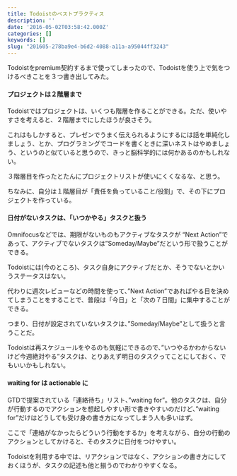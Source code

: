 ```yaml
---
title: Todoistのベストプラクティス
description: ''
date: '2016-05-02T03:58:42.000Z'
categories: []
keywords: []
slug: "201605-278ba9e4-b6d2-4088-a11a-a95044ff3243"
---
```

Todoistをpremium契約するまで使ってしまったので、Todoistを使う上で気をつけるべきことを３つ書き出してみた。

#### プロジェクトは２階層まで

Todoistではプロジェクトは、いくつも階層を作ることができる。ただ、使いやすさを考えると、２階層までにしたほうが良さそう。

これはもしかすると、プレゼンでうまく伝えられるようにするには話を単純化しましょう、とか、プログラミングでコードを書くときに深いネストはやめましょう、というのと似ていると思うので、きっと脳科学的には何かあるのかもしれない。

３階層目を作ったとたんにプロジェクトリストが使いにくくなるな、と思う。

ちなみに、自分は１階層目が「責任を負っていること/役割」で、その下にプロジェクトを作っている。

#### 日付がないタスクは、「いつかやる」タスクと扱う

Omnifocusなどでは、期限がないものもアクティブなタスクが “Next Action”であって、アクティブでないタスクは”Someday/Maybe”だという形で扱うことができる。

Todoistには(今のところ)、タスク自身にアクティブだとか、そうでないとかいうステータスはない。

代わりに週次レビューなどの時間を使って、”Next Action”であればやる日を決めてしまうことをすることで、普段は「今日」と「次の７日間」に集中することができる。

つまり、日付が設定されていないタスクは、”Someday/Maybe”として扱うと言うことだ。

Todoistは再スケジュールをやるのも気軽にできるので、”いつやるかわからないけど今週絶対やる”タスクは、とりあえず明日のタスクってことにしておく、でもいいかもしれない。

#### waiting for は actionable に

GTDで提案されている「連絡待ち」リスト、”waiting for”。他のタスクは、自分が行動するのでアクションを想起しやすい形で書きやすいのだけど、”waiting for”だけはどうしても受け身の書き方になってしまう人も多いはず。

ここで「連絡がなかったらどういう行動をするか」を考えながら、自分の行動のアクションとしてかけると、そのタスクに日付をつけやすい。

Todoistを利用する中では、リアクションではなく、アクションの書き方にしておくほうが、タスクの記述も他と揃うのでわかりやすくなる。